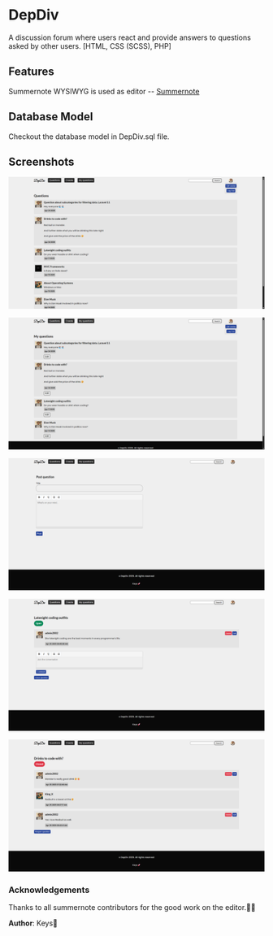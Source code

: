 # DepDiv
A discussion forum where users react and provide answers to questions asked by other users. [HTML, CSS (SCSS), PHP]

## Features
Summernote WYSIWYG is used as editor -- [Summernote](https://summernote.org/)


## Database Model
Checkout the database model in DepDiv.sql file.

## Screenshots
![DepDiv_1](screenshots/DepDiv_1.png)

![DepDiv_2](screenshots/DepDiv_2.png)  

![DepDiv_3](screenshots/DepDiv_3.png)  

![DepDiv_4](screenshots/DepDiv_4.png)  

![DepDiv_5](screenshots/DepDiv_5.png)

### Acknowledgements
Thanks to all summernote contributors for the good work on the editor.🙏🏽

**Author**: Keys🚀